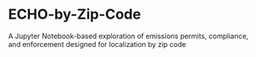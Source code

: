 # ECHO-by-Zip-Code
A Jupyter Notebook-based exploration of emissions permits, compliance, and enforcement designed for localization by zip code
